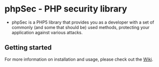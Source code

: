 phpSec - PHP security library
=============================
* phpSec is a PHP5 library that provides you as a developer with a set of
commonly (and some that should be) used methods, protecting your application
against various attacks.

Getting started
---------------
For more information on installation and usage, please check out the
[Wiki](https://github.com/xqus/phpSec/wiki/Documentation).